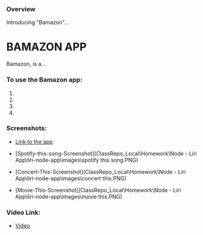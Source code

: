 ### Overview
Introducing "Bamazon"...
# BAMAZON APP
Bamazon, is a...

### To use the Bamazon app:

1. 
2. 
3. 
4. 

### Screenshots:

* [Link to the app](https://eddieallard.github.io/liri-node-app/)

* [Spotify-this-song-Screenshot](ClassRepo_Local\Homework\Node - Liri App\liri-node-app\images\spotify this song.PNG)
* [Concert-This-Screenshot](ClassRepo_Local\Homework\Node - Liri App\liri-node-app\images\concert this.PNG)
* [Movie-This-Screenshot](ClassRepo_Local\Homework\Node - Liri App\liri-node-app\images\movie this.PNG)

### Video Link:

* [Video](https://drive.google.com/file/d/1UzOaQ1KEHx3l-MlhIP2IW1AK5YGKrauE/view?usp=sharing)